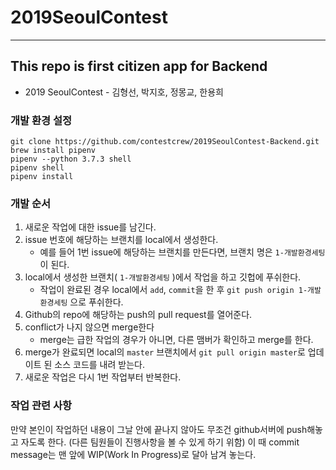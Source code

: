 # 2019SeoulContest

---

##  This repo is first citizen app for Backend

- 2019 SeoulContest - 김형선, 박지호, 정몽교,  한용희

### 개발 환경 설정

```
git clone https://github.com/contestcrew/2019SeoulContest-Backend.git
brew install pipenv
pipenv --python 3.7.3 shell
pipenv shell
pipenv install
```

### 개발 순서

1. 새로운 작업에 대한 issue를 남긴다. 
2. issue 번호에 해당하는 브랜치를 local에서 생성한다. 
   - 예를 들어 1번 issue에 해당하는 브랜치를 만든다면, 브랜치 명은 `1-개발환경세팅` 이 된다.
3. local에서 생성한 브랜치( `1-개발환경세팅` )에서 작업을 하고 깃헙에 푸쉬한다. 
   - 작업이 완료된 경우 local에서 `add`, `commit`을 한 후 `git push origin 1-개발환경세팅` 으로 푸쉬한다.
4. Github의 repo에 해당하는 push의 pull request를 열어준다.
5. conflict가 나지 않으면 merge한다
   - merge는 급한 작업의 경우가 아니면, 다른 맴버가 확인하고 merge를 한다.
6. merge가 완료되면 local의 `master` 브랜치에서 `git pull origin master`로 업데이트 된 소스 코드를 내려 받는다. 
7. 새로운 작업은 다시 1번 작업부터 반복한다.



### 작업 관련 사항

만약 본인이 작업하던 내용이 그날 안에 끝나지 않아도 무조건 github서버에 push해놓고 자도록 한다. (다른 팀원들이 진행사항을 볼 수 있게 하기 위함) 이 때 commit message는 맨 앞에 WIP(Work In Progress)로 달아 남겨 놓는다.